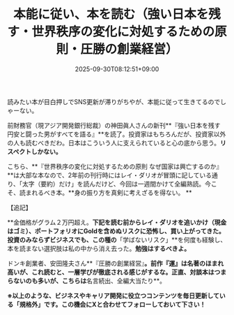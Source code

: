 ﻿---
title: "本能に従い、本を読む（強い日本を残す・世界秩序の変化に対処するための原則・圧勝の創業経営）"
date: 2025-09-30T08:12:51+09:00
draft: false
---

読みたい本が目白押しでSNS更新が滞りがちやが、本能に従って生きてるのでしゃーない。



前財務官（現アジア開発銀行総裁）の神田眞人さんの新刊**『強い日本を残す 円安と闘った男がすべてを語る』**を読了。投資家はもちろんだが、投資家以外の人も読むべきだわ。日本はこういう人に支えられていると心の底から思う。**リスペクトしかない。**

こちら、**『世界秩序の変化に対処するための原則 なぜ国家は興亡するのか』**は大部な本なので、2年前の刊行時にはレイ・ダリオが冒頭に記している通り、「太字（要約）だけ」を読んだけど、今回は一週間かけて全編熟読。今こそ、読まれるべき本。**身の振り方を真剣に考えざるを得ない。
**

【追記】

**金価格がグラム２万円超え。**下記を読む前からレイ・ダリオを追いかけ（**現金はゴミ**）、ポートフォリオにGoldを含めぬリスクに恐怖し、買い上がってきた。 投資のみならずビジネスでも、この種の**「学ばないリスク」**を何度も経験し、本を読まない選択肢は私の中から消え去った。**勉強はするべきよ。**



ドンキ創業者、安田隆夫さん**『圧勝の創業経営』**。前作『運』は名著のほまれ高いが、これ読むと、一層学びが徹底される感じがするな。正直、対談本はつまらないのも多いが、こちらは**名言続出、全編大当たり**。



**※以上のような、ビジネスやキャリア開発に役立つコンテンツを毎日更新している「規格外」です。この機会にXと合わせてフォローしておいて下さい！**